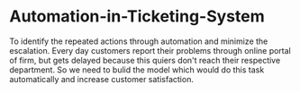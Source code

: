 # Automation-in-Ticketing-System
To identify the repeated actions through automation and minimize the escalation. Every day customers report their problems through online portal of firm, but gets delayed because this quiers don't reach their respective department. So we need to bulid the model which would do this task automatically and increase customer satisfaction.
